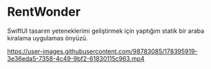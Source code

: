 # RentWonder
SwiftUI tasarım yeteneklerimi geliştirmek için yaptığım statik bir araba kiralama uygulamas önyüzü.




https://user-images.githubusercontent.com/98783085/178395919-3e36eda5-7358-4c49-9bf2-61830115c963.mp4

